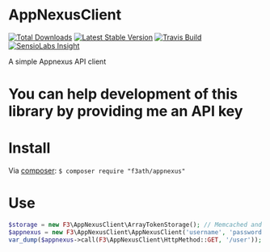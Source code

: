 # AppNexusClient
[![Total Downloads](https://img.shields.io/packagist/dt/f3ath/appnexus.svg)](https://packagist.org/packages/f3ath/appnexus)
[![Latest Stable Version](https://img.shields.io/packagist/v/f3ath/appnexus.svg)](https://packagist.org/packages/f3ath/appnexus)
[![Travis Build](https://travis-ci.org/f3ath/appnexusclient.svg?branch=master)](https://travis-ci.org/f3ath/appnexusclient)
[![SensioLabs Insight](https://img.shields.io/sensiolabs/i/3637a8cf-8735-465a-b528-a4ad1edff017.svg)](https://insight.sensiolabs.com/projects/3637a8cf-8735-465a-b528-a4ad1edff017)

A simple Appnexus API client

# You can help development of this library by providing me an API key

# Install
Via [composer](https://getcomposer.org):
`$ composer require "f3ath/appnexus"`

# Use
```php
$storage = new F3\AppNexusClient\ArrayTokenStorage(); // Memcached and Apc storage are also available
$appnexus = new F3\AppNexusClient\AppNexusClient('username', 'password', "http://api-console.client-testing.adnxs.net/", $storage);
var_dump($appnexus->call(F3\AppNexusClient\HttpMethod::GET, '/user'));
```
